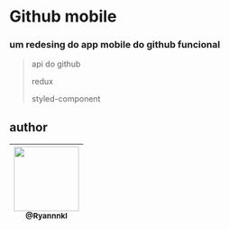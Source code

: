 # Github mobile

### um redesing do app mobile do github funcional

> api do github
>
> redux
>
> styled-component

## author

| [<img src="https://avatars1.githubusercontent.com/u/48577990?v=4" width=115><br><sub>@Ryannnkl</sub>](https://github.com/Ryannnkl) |
| :--------------------------------------------------------------------------------------------------------------------------------: |

